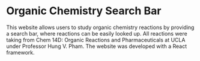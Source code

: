 # Organic Chemistry Search Bar

This website allows users to  study organic chemistry reactions by providing a search bar, where reactions can be easily looked up. All reactions were taking from Chem 14D: Organic Reactions and Pharmaceuticals at UCLA under Professor Hung V. Pham. The website was developed with a React framework.

